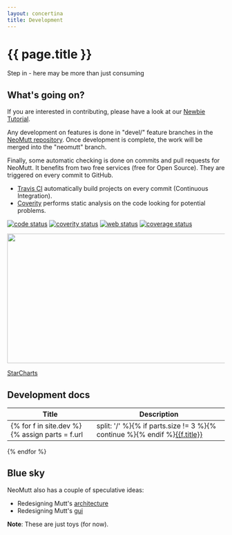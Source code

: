 ```yaml
---
layout: concertina
title: Development
---
```


# {{ page.title }}

Step in - here may be more than just consuming

## What's going on?

If you are interested in contributing, please have a look at our
[Newbie Tutorial](/dev/newbie-tutorial).

Any development on features is done in "devel/" feature branches in the
[NeoMutt repository](https://github.com/neomutt/neomutt). Once
development is complete, the work will be merged into the "neomutt" branch.

Finally, some automatic checking is done on commits and pull requests for
NeoMutt. It benefits from two free services (free for Open Source). They
are triggered on every commit to GitHub.

- [Travis CI](https://travis-ci.com/) automatically build projects on every commit (Continuous Integration).
- [Coverity](https://scan.coverity.com/) performs static analysis on the code looking for potential problems.

[![code status](https://img.shields.io/travis/neomutt/neomutt.svg?label=code)](https://travis-ci.org/neomutt/neomutt)
[![coverity status](https://img.shields.io/coverity/scan/8495.svg)](https://scan.coverity.com/projects/neomutt-neomutt)
[![web status](https://img.shields.io/travis/neomutt/neomutt.github.io.svg?label=website)](https://travis-ci.org/neomutt/neomutt.github.io)
[![coverage status](https://coveralls.io/repos/github/neomutt/neomutt/badge.svg?branch=coveralls)](https://coveralls.io/github/neomutt/neomutt?branch=coveralls)

<img height="300" width="768" src="https://starcharts.herokuapp.com/neomutt/neomutt.svg" />

[StarCharts](https://github.com/caarlos0/starcharts)

## Development docs

| Title | Description |
|-------|-------------|
{% for f in site.dev %}{% assign parts = f.url | split: '/' %}{% if parts.size != 3 %}{% continue %}{% endif %}[{{f.title}}]({{f.url}}) | {{ f.description }}
{% endfor %}

## Blue sky

NeoMutt also has a couple of speculative ideas:

- Redesigning Mutt's [architecture](https://github.com/neomutt/arch#arch)
- Redesigning Mutt's [gui](https://github.com/neomutt/panel-manager#panel-manager)

**Note**: These are just toys (for now).

